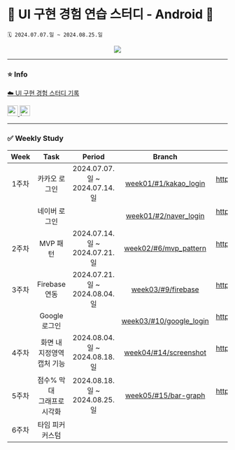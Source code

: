 # 🌈 UI 구현 경험 연습 스터디 - Android 🌈
```
🗓️ 2024.07.07.일 ~ 2024.08.25.일
```

<div align="center">
  <a href="https://hits.seeyoufarm.com">
    <img src="https://hits.seeyoufarm.com/api/count/incr/badge.svg?url=https%3A%2F%2Fgithub.com%2FVSCodeNers%2Fui-study-android&count_bg=%231FA27B&title_bg=%2320DF77&icon=androidstudio.svg&icon_color=%23FFFFFF&title=VSCodeNers+Android&edge_flat=false"/>
  </a>
</div>

---

### ⭐️ Info
[☁️ UI 구현 경험 스터디 기록](https://project0115jjm.notion.site/9e536cd7482049e89ba334652a3cd496?v=2370cf4845394d12866286f21732d523&pvs=4)  

<a href="https://developer.android.com" target="_blank" rel="noreferrer"> <img src="http://img.shields.io/badge/-Android_Studio-3DDC84?style=for-the-badge&logo=Android%20Studio&logoColor=white" alt="android" height="24"/> </a> <!-- 안드로이드 -->
<a href="https://kotlinlang.org" target="_blank" rel="noreferrer"> <img src="http://img.shields.io/badge/-Kotlin-7f52ff?style=for-the-badge&logo=Kotlin&logoColor=white" alt="kotlin" height="24"/> </a> <!-- Kotlin -->  

---

### ✅ Weekly Study
| Week | Task | Period | Branch | Issue | PR |
| :---: | :---: | :---: | :---: | :---: | :--: |
| 1주차 | 카카오 로그인 | 2024.07.07.일 ~ 2024.07.14.일 | [week01/#1/kakao_login](https://github.com/VSCodeNers/ui-study-android/tree/week01/%231/kakao_login) | https://github.com/VSCodeNers/ui-study-android/issues/1 | https://github.com/VSCodeNers/ui-study-android/pull/3 |
|   | 네이버 로그인 |   | [week01/#2/naver_login](https://github.com/VSCodeNers/ui-study-android/tree/week01/%232/naver_login) | https://github.com/VSCodeNers/ui-study-android/issues/2 | https://github.com/VSCodeNers/ui-study-android/pull/4 |
| 2주차 | MVP 패턴 | 2024.07.14.일 ~ 2024.07.21.일 | [week02/#6/mvp_pattern](https://github.com/VSCodeNers/ui-study-android/tree/week02/%236/mvp_pattern) | https://github.com/VSCodeNers/ui-study-android/issues/6 | https://github.com/VSCodeNers/ui-study-android/pull/8 |
| 3주차 | Firebase 연동 | 2024.07.21.일 ~ 2024.08.04.일 | [week03/#9/firebase](https://github.com/VSCodeNers/ui-study-android/tree/week03/%239/firebase) | https://github.com/VSCodeNers/ui-study-android/issues/9 | https://github.com/VSCodeNers/ui-study-android/pull/11 |
| | Google 로그인 | | [week03/#10/google_login](https://github.com/VSCodeNers/ui-study-android/tree/week03/%2310/google_login) | https://github.com/VSCodeNers/ui-study-android/issues/10 | https://github.com/VSCodeNers/ui-study-android/pull/13 |
| 4주차 | 화면 내 지정영역<br/>캡처 기능 | 2024.08.04.일 ~ 2024.08.18.일 | [week04/#14/screenshot](https://github.com/VSCodeNers/ui-study-android/tree/week04/%2314/screenshot) | https://github.com/VSCodeNers/ui-study-android/issues/14 | https://github.com/VSCodeNers/ui-study-android/pull/13 |
| 5주차 | 점수% 막대<br/>그래프로 시각화 | 2024.08.18.일 ~ 2024.08.25.일 | [week05/#15/bar-graph](https://github.com/VSCodeNers/ui-study-android/tree/week05/%2315/bar-graph) | https://github.com/VSCodeNers/ui-study-android/issues/15 | https://github.com/VSCodeNers/ui-study-android/pull/19 |
| 6주차 | 타임 피커 커스텀 |  | | | |
